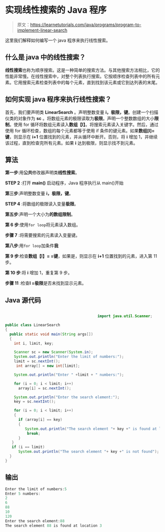 # 实现线性搜索的 Java 程序

> 原文：<https://learnetutorials.com/java/programs/program-to-implement-linear-search>

这里我们解释如何编写一个 java 程序来执行线性搜索。

## 什么是 java 中的线性搜索？

**线性搜索**也称为顺序搜索。这是一种简单的搜索方法。与其他搜索方法相比，它的性能非常慢。在线性搜索中，对整个列表执行搜索。它按顺序检查列表中的所有元素。它用搜索元素检查列表中的每个元素，直到找到该元素或它到达列表的末尾。

## 如何实现 java 程序来执行线性搜索？

首先，我们要声明类 **LinearSearch** 。声明整数变量 **i，极限，键**。创建一个扫描仪类的对象作为 **sc** 。将数组元素的极限读取为**极限**。声明一个整数数组的大小**限制**。使用 for 循环将数组元素读入**数组【I】**。将搜索元素读入关键字。然后，通过使用 for 循环检查，数组的每个元素都等于使用 if 条件的键元素。如果**数组[I]=键**，则显示在 **i+1** 位置找到的元素，并从循环中断开。否则，将 **i** 增加 1，并继续该过程，直到检查完所有元素。如果 **i** 达到极限，则显示找不到元素。

## 算法

**第一步**:用**公共**修改器声明类**线性搜索**。

**STEP 2** :打开 **main()** 启动程序，Java 程序执行从 main()开始

**第三步**:声明整数变量 **i，极限，键**。

**STEP 4** :将数组的极限读入变量**极限**。

**第五步**:声明一个大小为**的数组限制**。

**第 6 步**:使用`for loop`将元素读入数组。

**步骤 7** :将需要搜索的元素读入变量键。

**第八步**:用`for loop`加条件**我**

**第 9 步**:检查**数组【I】= =键**，如果是，则显示在 **i+1** 位置找到的元素，进入第 11 步。

**第 10 步**:将 **i** 增加 1，重复第 9 步。

**步骤 11** :检查**I =极限**是否未找到显示元素。

## Java 源代码

```java

                                          import java.util.Scanner;  

public class LinearSearch   
{  
  public static void main(String args[])  
  {  
    int i, limit, key;  

    Scanner sc = new Scanner(System.in);  
    System.out.println("Enter the limit of numbers:");  
    limit = sc.nextInt();   
     int array[] = new int[limit];

    System.out.println("Enter " +limit + " numbers:");  

    for (i = 0; i < limit; i++)  
      array[i] = sc.nextInt();  

    System.out.println("Enter the search element:");  
    key = sc.nextInt();  

    for (i = 0; i < limit; i++)  
    {  
      if (array[i] == key)      
      {  
         System.out.println("The search element "+ key +" is found at location "+ (i+1));
          break;  
      }  
   }  
   if (i == limit)  
      System.out.println("The search element "+ key +" is not found");
  }  
} 

```

## 输出

```java
Enter the limit of numbers:5
Enter 5 numbers:
2 
6
88
10
120
Enter the search element:88
The search element 88 is found at location 3
```
